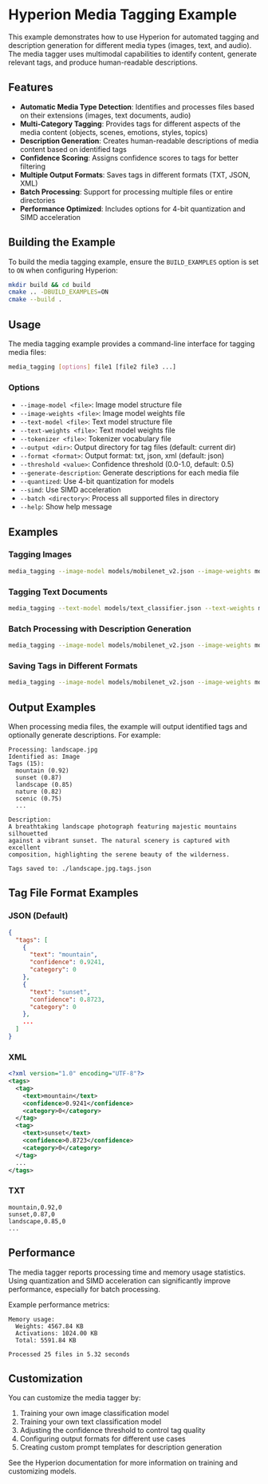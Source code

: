 # Hyperion Media Tagging Example

This example demonstrates how to use Hyperion for automated tagging and description generation for different media types (images, text, and audio). The media tagger uses multimodal capabilities to identify content, generate relevant tags, and produce human-readable descriptions.

## Features

- **Automatic Media Type Detection**: Identifies and processes files based on their extensions (images, text documents, audio)
- **Multi-Category Tagging**: Provides tags for different aspects of the media content (objects, scenes, emotions, styles, topics)
- **Description Generation**: Creates human-readable descriptions of media content based on identified tags
- **Confidence Scoring**: Assigns confidence scores to tags for better filtering
- **Multiple Output Formats**: Saves tags in different formats (TXT, JSON, XML)
- **Batch Processing**: Support for processing multiple files or entire directories
- **Performance Optimized**: Includes options for 4-bit quantization and SIMD acceleration

## Building the Example

To build the media tagging example, ensure the `BUILD_EXAMPLES` option is set to `ON` when configuring Hyperion:

```bash
mkdir build && cd build
cmake .. -DBUILD_EXAMPLES=ON
cmake --build .
```

## Usage

The media tagging example provides a command-line interface for tagging media files:

```bash
media_tagging [options] file1 [file2 file3 ...]
```

### Options

- `--image-model <file>`: Image model structure file
- `--image-weights <file>`: Image model weights file
- `--text-model <file>`: Text model structure file
- `--text-weights <file>`: Text model weights file
- `--tokenizer <file>`: Tokenizer vocabulary file
- `--output <dir>`: Output directory for tag files (default: current dir)
- `--format <format>`: Output format: txt, json, xml (default: json)
- `--threshold <value>`: Confidence threshold (0.0-1.0, default: 0.5)
- `--generate-description`: Generate descriptions for each media file
- `--quantized`: Use 4-bit quantization for models
- `--simd`: Use SIMD acceleration
- `--batch <directory>`: Process all supported files in directory
- `--help`: Show help message

## Examples

### Tagging Images

```bash
media_tagging --image-model models/mobilenet_v2.json --image-weights models/mobilenet_v2.bin photo.jpg
```

### Tagging Text Documents

```bash
media_tagging --text-model models/text_classifier.json --text-weights models/text_classifier.bin --tokenizer data/vocab.tok document.txt
```

### Batch Processing with Description Generation

```bash
media_tagging --image-model models/mobilenet_v2.json --image-weights models/mobilenet_v2.bin --text-model models/text_classifier.json --text-weights models/text_classifier.bin --tokenizer data/vocab.tok --generate-description --batch photos/vacation/
```

### Saving Tags in Different Formats

```bash
media_tagging --image-model models/mobilenet_v2.json --image-weights models/mobilenet_v2.bin --format xml image.jpg
```

## Output Examples

When processing media files, the example will output identified tags and optionally generate descriptions. For example:

```
Processing: landscape.jpg
Identified as: Image
Tags (15):
  mountain (0.92)
  sunset (0.87)
  landscape (0.85)
  nature (0.82)
  scenic (0.75)
  ...

Description:
A breathtaking landscape photograph featuring majestic mountains silhouetted
against a vibrant sunset. The natural scenery is captured with excellent 
composition, highlighting the serene beauty of the wilderness.

Tags saved to: ./landscape.jpg.tags.json
```

## Tag File Format Examples

### JSON (Default)

```json
{
  "tags": [
    {
      "text": "mountain",
      "confidence": 0.9241,
      "category": 0
    },
    {
      "text": "sunset",
      "confidence": 0.8723,
      "category": 0
    },
    ...
  ]
}
```

### XML

```xml
<?xml version="1.0" encoding="UTF-8"?>
<tags>
  <tag>
    <text>mountain</text>
    <confidence>0.9241</confidence>
    <category>0</category>
  </tag>
  <tag>
    <text>sunset</text>
    <confidence>0.8723</confidence>
    <category>0</category>
  </tag>
  ...
</tags>
```

### TXT

```
mountain,0.92,0
sunset,0.87,0
landscape,0.85,0
...
```

## Performance

The media tagger reports processing time and memory usage statistics. Using quantization and SIMD acceleration can significantly improve performance, especially for batch processing.

Example performance metrics:

```
Memory usage:
  Weights: 4567.84 KB
  Activations: 1024.00 KB
  Total: 5591.84 KB

Processed 25 files in 5.32 seconds
```

## Customization

You can customize the media tagger by:
1. Training your own image classification model
2. Training your own text classification model
3. Adjusting the confidence threshold to control tag quality
4. Configuring output formats for different use cases
5. Creating custom prompt templates for description generation

See the Hyperion documentation for more information on training and customizing models.